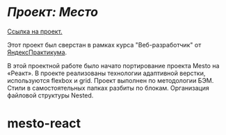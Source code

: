 
# *Проект: Место* #

[Ссылка на проект.](https://o4ico.github.io/mesto-react/)

Этот проект был сверстан в рамках курса "Веб-разработчик" от [ЯндексПрактикума](https://practicum.yandex.ru).

В этой проектной работе было начато портирование проекта Mesto на «Реакт».
В проекте реализованы технологии адаптивной верстки, используются flexbox и grid.
Проект выполнен по методологии БЭМ. Стили в самостоятельных папках разбиты по блокам. Организация файловой структуры Nested.

# mesto-react
